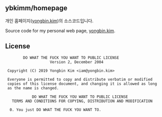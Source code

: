 ## ybkimm/homepage

개인 홈페이지([yongbin.kim](https://yongbin.kim/))의 소스코드입니다.

Source code for my personal web page, [yongbin.kim](https://yongbin.kim/).

## License

```
        DO WHAT THE FUCK YOU WANT TO PUBLIC LICENSE 
                    Version 2, December 2004 

 Copyright (C) 2019 Yongbin Kim <iam@yongbin.kim> 

 Everyone is permitted to copy and distribute verbatim or modified 
 copies of this license document, and changing it is allowed as long 
 as the name is changed. 

            DO WHAT THE FUCK YOU WANT TO PUBLIC LICENSE 
   TERMS AND CONDITIONS FOR COPYING, DISTRIBUTION AND MODIFICATION 

  0. You just DO WHAT THE FUCK YOU WANT TO.
```
 